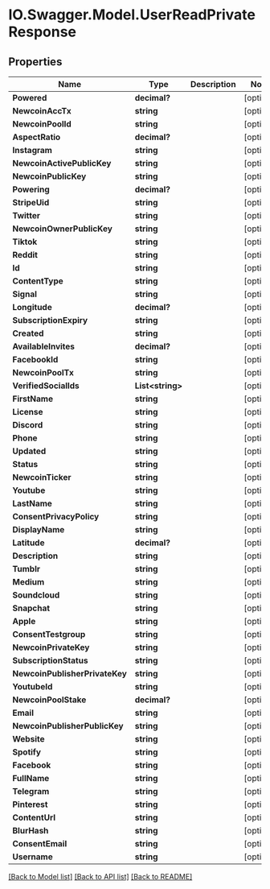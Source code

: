 # IO.Swagger.Model.UserReadPrivateResponse
## Properties

Name | Type | Description | Notes
------------ | ------------- | ------------- | -------------
**Powered** | **decimal?** |  | [optional] 
**NewcoinAccTx** | **string** |  | [optional] 
**NewcoinPoolId** | **string** |  | [optional] 
**AspectRatio** | **decimal?** |  | [optional] 
**Instagram** | **string** |  | [optional] 
**NewcoinActivePublicKey** | **string** |  | [optional] 
**NewcoinPublicKey** | **string** |  | [optional] 
**Powering** | **decimal?** |  | [optional] 
**StripeUid** | **string** |  | [optional] 
**Twitter** | **string** |  | [optional] 
**NewcoinOwnerPublicKey** | **string** |  | [optional] 
**Tiktok** | **string** |  | [optional] 
**Reddit** | **string** |  | [optional] 
**Id** | **string** |  | [optional] 
**ContentType** | **string** |  | [optional] 
**Signal** | **string** |  | [optional] 
**Longitude** | **decimal?** |  | [optional] 
**SubscriptionExpiry** | **string** |  | [optional] 
**Created** | **string** |  | [optional] 
**AvailableInvites** | **decimal?** |  | [optional] 
**FacebookId** | **string** |  | [optional] 
**NewcoinPoolTx** | **string** |  | [optional] 
**VerifiedSocialIds** | **List&lt;string&gt;** |  | [optional] 
**FirstName** | **string** |  | [optional] 
**License** | **string** |  | [optional] 
**Discord** | **string** |  | [optional] 
**Phone** | **string** |  | [optional] 
**Updated** | **string** |  | [optional] 
**Status** | **string** |  | [optional] 
**NewcoinTicker** | **string** |  | [optional] 
**Youtube** | **string** |  | [optional] 
**LastName** | **string** |  | [optional] 
**ConsentPrivacyPolicy** | **string** |  | [optional] 
**DisplayName** | **string** |  | [optional] 
**Latitude** | **decimal?** |  | [optional] 
**Description** | **string** |  | [optional] 
**Tumblr** | **string** |  | [optional] 
**Medium** | **string** |  | [optional] 
**Soundcloud** | **string** |  | [optional] 
**Snapchat** | **string** |  | [optional] 
**Apple** | **string** |  | [optional] 
**ConsentTestgroup** | **string** |  | [optional] 
**NewcoinPrivateKey** | **string** |  | [optional] 
**SubscriptionStatus** | **string** |  | [optional] 
**NewcoinPublisherPrivateKey** | **string** |  | [optional] 
**YoutubeId** | **string** |  | [optional] 
**NewcoinPoolStake** | **decimal?** |  | [optional] 
**Email** | **string** |  | [optional] 
**NewcoinPublisherPublicKey** | **string** |  | [optional] 
**Website** | **string** |  | [optional] 
**Spotify** | **string** |  | [optional] 
**Facebook** | **string** |  | [optional] 
**FullName** | **string** |  | [optional] 
**Telegram** | **string** |  | [optional] 
**Pinterest** | **string** |  | [optional] 
**ContentUrl** | **string** |  | [optional] 
**BlurHash** | **string** |  | [optional] 
**ConsentEmail** | **string** |  | [optional] 
**Username** | **string** |  | [optional] 

[[Back to Model list]](../README.md#documentation-for-models) [[Back to API list]](../README.md#documentation-for-api-endpoints) [[Back to README]](../README.md)

